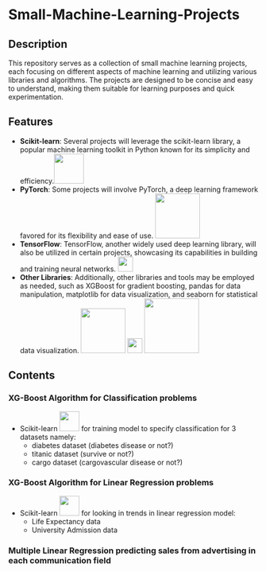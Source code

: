 # Small-Machine-Learning-Projects
## Description
  This repository serves as a collection of small machine learning projects, each focusing on different aspects of machine learning and utilizing various libraries and algorithms. The projects are designed to be concise and easy to understand, making them suitable for learning   purposes and quick experimentation.

## Features
  - **Scikit-learn**: Several projects will leverage the scikit-learn library, a popular machine learning toolkit in Python known for its simplicity and efficiency.<img src="https://upload.wikimedia.org/wikipedia/commons/thumb/0/05/Scikit_learn_logo_small.svg/2560px-Scikit_learn_logo_small.svg.png" width="60">
  - **PyTorch**: Some projects will involve PyTorch, a deep learning framework favored for its flexibility and ease of use. <img src="https://upload.wikimedia.org/wikipedia/commons/9/96/Pytorch_logo.png" width="90">
  - **TensorFlow**: TensorFlow, another widely used deep learning library, will also be utilized in certain projects, showcasing its capabilities in building and training neural networks. <img src="https://upload.wikimedia.org/wikipedia/commons/2/2d/Tensorflow_logo.svg" width="30">
  - **Other Libraries**: Additionally, other libraries and tools may be employed as needed, such as XGBoost for gradient boosting, pandas for data manipulation, matplotlib for data visualization, and seaborn for statistical data visualization.
    <img src="https://upload.wikimedia.org/wikipedia/commons/e/ed/Pandas_logo.svg" width="90"> 
    <img src="https://upload.wikimedia.org/wikipedia/commons/0/01/Created_with_Matplotlib-logo.svg" width="30"> 
    <img src="https://seaborn.pydata.org/_images/logo-wide-lightbg.svg" width="110">

##
## Contents
  ### XG-Boost Algorithm for Classification problems
  * Scikit-learn <img src="https://upload.wikimedia.org/wikipedia/commons/thumb/0/05/Scikit_learn_logo_small.svg/2560px-Scikit_learn_logo_small.svg.png" width="40">
for training model to specify classification for 3 datasets namely:
    - diabetes dataset  (diabetes disease or not?)
    - titanic dataset (survive or not?)
    - cargo dataset (cargovascular disease or not?)
  ### XG-Boost Algorithm for Linear Regression problems 
  * Scikit-learn <img src="https://upload.wikimedia.org/wikipedia/commons/thumb/0/05/Scikit_learn_logo_small.svg/2560px-Scikit_learn_logo_small.svg.png" width="40"> for looking in trends in linear regression model:
      - Life Expectancy data
      - University Admission data
  ### Multiple Linear Regression predicting sales from advertising in each communication field 
